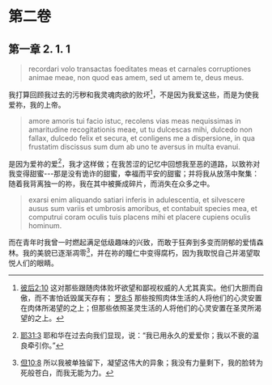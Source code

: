 # 第二卷
## 第一章 2. 1. 1

> recordari volo transactas foeditates meas et carnales corruptiones animae meae, non quod eas amem, sed ut amem te, deus meus.

我打算回顾我过去的污秽和我灵魂肉欲的败坏[^1]，不是因为我爱这些，而是为使我爱祢，我的上帝。

[^1]: [彼后2:10](https://biblehub.com/2_peter/2-10.htm) 这对那些跟随肉体败坏欲望和鄙视权威的人尤其真实。他们大胆而自傲，而不害怕诋毁属天存有； [罗8:5](https://biblehub.com/romans/8-5.htm) 那些按照肉体生活的人将他们的心灵安置在肉体所渴望的之上；但那些依照圣灵生活的人将他们的心灵安置在圣灵所渴望的之上。

> amore amoris tui facio istuc, recolens vias meas nequissimas in amaritudine recogitationis meae, ut tu dulcescas mihi, dulcedo non fallax, dulcedo felix et secura, et conligens me a dispersione, in qua frustatim discissus sum dum ab uno te aversus in multa evanui.

是因为爱祢的爱[^2]，我才这样做；在我苦涩的记忆中回想我至恶的道路，以致祢对我变得甜蜜---那是没有诡诈的甜蜜，幸福而平安的甜蜜；并将我从放荡中聚集：随着我背离独一的祢，我在其中被撕成碎片，而消失在众多之中。

[^2]: [耶31:3](https://biblehub.com/jeremiah/31-3.htm) 耶和华在过去向我们显现，说：“我已用永久的爱爱你；我以不衰的温良牵引你。”

> exarsi enim aliquando satiari inferis in adulescentia, et silvescere ausus sum variis et umbrosis amoribus, et contabuit species mea, et computrui coram oculis tuis placens mihi et placere cupiens oculis hominum.

而在青年时我曾一时燃起满足低级趣味的兴致，而敢于狂奔到多变而阴郁的爱情森林。我的美貌已逐渐凋零[^3]，并在祢的瞳仁中变得腐朽，因为我取悦自己并渴望取悦人们的眼睛。

[^3]: [但10:8](https://biblehub.com/danial/10-8.htm) 所以我被单独留下，凝望这伟大的异象；我没有力量剩下，我的脸转为死般苍白，而我无能为力。

